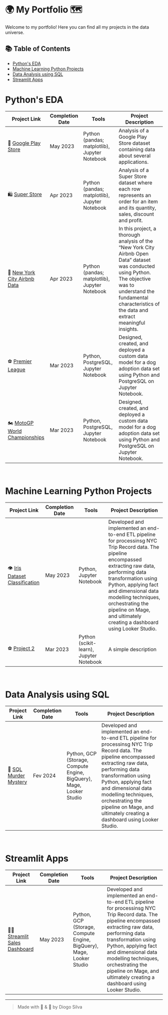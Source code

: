 #  🌍 My Portfolio 🗺

Welcome to my portfolio! Here you can find all my projects in the data universe.

##  📚 Table of Contents

- [Python's EDA](#pythons-eda)
- [Machine Learning Python Projects](#machine-learning-python-projects)
- [Data Analysis using SQL](#data-analysis-using-sql)
- [Streamlit Apps](#streamlit-apps)



#  Python's EDA

| Project Link | Completion Date | Tools | Project Description |
|---|---|---|---|
| 📲 [Google Play Store](https://github.com/diogo-costa-silva/eda-python-projects/tree/main/Google%20Play%20Store)  | May 2023 | Python (pandas; matplotlib), Jupyter Notebook | Analysis of a Google Play Store dataset containing data about several applications. |
| 🛍️ [Super Store](https://github.com/diogo-costa-silva/eda-python-projects/tree/main/Super%20Store)  | Apr 2023 |Python (pandas; matplotlib), Jupyter Notebook | Analysis of a Super Store dataset where each row represents an order for an item and its quantity, sales, discount and profit. |
| 🛌 [New York City Airbnb Data](https://github.com/diogo-costa-silva/eda-python-projects/tree/main/New%20York%20City%20Airbnb%20Data)  | Apr 2023 | Python (pandas; matplotlib), Jupyter Notebook | In this project, a thorough analysis of the “New York City Airbnb Open Data” dataset was conducted using Python. The objective was to understand the fundamental characteristics of the data and extract meaningful insights. |
| ⚽️ [Premier League](https://github.com/katiehuangx/data-engineering/tree/main/Dog%20Adoption)  | Mar 2023 |Python, PostgreSQL, Jupyter Notebook | Designed, created, and deployed a custom data model for a dog adoption data set using Python and PostgreSQL on Jupyter Notebook. |
| 🏍️ [MotoGP World Championships](https://github.com/katiehuangx/data-engineering/tree/main/Dog%20Adoption)  | Mar 2023 |Python, PostgreSQL, Jupyter Notebook | Designed, created, and deployed a custom data model for a dog adoption data set using Python and PostgreSQL on Jupyter Notebook. |

<br>

# Machine Learning Python Projects

| Project Link | Completion Date | Tools | Project Description |
|---|---|---|---|
| 👁️ [Iris Dataset Classification](https://github.com/diogo-costa-silva/machine-learning-python-projects/tree/main/Iris%20Dataset%20Classification)  | May 2023 | Python, Jupyter Notebook | Developed and implemented an end-to-end ETL pipeline for processinsg NYC Trip Record data. The pipeline encompassed extracting raw data, performing data transformation using Python, applying fact and dimensional data modelling techniques, orchestrating the pipeline on Mage, and ultimately creating a dashboard using Looker Studio. |
| ⚽️ [Project 2](https://github.com/katiehuangx/data-engineering/tree/main/Dog%20Adoption)  | Mar 2023 |Python (scikit-learn), Jupyter Notebook | A simple description |

<br>

#  Data Analysis using SQL

| Project Link | Completion Date | Tools | Project Description |
|---|---|---|---|
| 🔪 [SQL Murder Mystery](https://github.com/diogo-costa-silva/sql-murder-mystery)  | Fev 2024 | Python, GCP (Storage, Compute Engine, BigQuery), Mage, Looker Studio | Developed and implemented an end-to-end ETL pipeline for processinsg NYC Trip Record data. The pipeline encompassed extracting raw data, performing data transformation using Python, applying fact and dimensional data modelling techniques, orchestrating the pipeline on Mage, and ultimately creating a dashboard using Looker Studio. |

<br>

#  Streamlit Apps

| Project Link | Completion Date | Tools | Project Description |
|---|---|---|---|
| 👩‍💼 [Streamlit Sales Dashboard](https://github.com/diogo-costa-silva/streamlit-sales-dashboard)  | May 2023 | Python, GCP (Storage, Compute Engine, BigQuery), Mage, Looker Studio | Developed and implemented an end-to-end ETL pipeline for processinsg NYC Trip Record data. The pipeline encompassed extracting raw data, performing data transformation using Python, applying fact and dimensional data modelling techniques, orchestrating the pipeline on Mage, and ultimately creating a dashboard using Looker Studio. |

---

> Made with 💪 & 💙 by Diogo Silva
